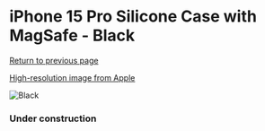 # iPhone 15 Pro Silicone Case with MagSafe - Black

[Return to previous page](/iphone_15)

[High-resolution image from Apple](https://store.storeimages.cdn-apple.com/8756/as-images.apple.com/is/MT1A3?wid=4500&hei=4500&fmt=png)

<div style="width: 384px"><img src="/everypreview/MT1A3.png" alt="Black"></div>

### Under construction

